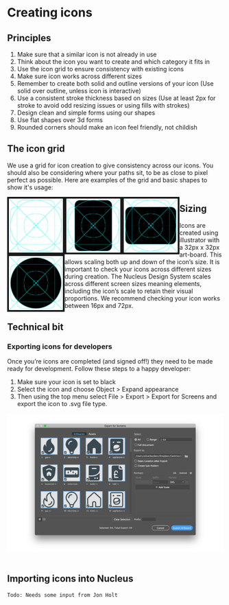 # Creating icons

## Principles

1. Make sure that a similar icon is not already in use
2. Think about the icon you want to create and which category it fits in
3. Use the icon grid to ensure consistency with existing icons
4. Make sure icon works across different sizes
5. Remember to create both solid and outline versions of your icon (Use solid over outline, unless icon is interactive)
6. Use a consistent stroke thickness based on sizes (Use at least 2px for stroke to avoid odd resizing issues or using fills with strokes)
7. Design clean and simple forms using our shapes
8. Use flat shapes over 3d forms
9. Rounded corners should make an icon feel friendly, not childish

## The icon grid

We use a grid for icon creation to give consistency across our icons. You should also be considering where your paths sit, to be as close to pixel perfect as possible. Here are examples of the grid and basic shapes to show it's usage:

<img src="/assets/grid.jpg" width="25%" align="left" border="4" alt="Grid for creating icons" />
<img src="/assets/grid-vertical.jpg" width="25%" align="left" border="4" alt="Grid with vertical highlight for creating icons" />
<img src="/assets/grid-horizontal.jpg" width="25%" align="left" border="4" alt="Grid with horizontal highlight for creating icons" />
<img src="/assets/grid-circle.jpg" width="25%" align="left" border="4" alt="Grid with circle highlight for creating icons" />


## Sizing

Icons are created using illustrator with a 32px x 32px art-board. This allows scaling both up and down of the icon’s size. It is important to check your icons across different sizes during creation. The Nucleus Design System scales across different screen sizes meaning elements, including the icon’s scale to retain their visual proportions. We recommend checking your icon works between 16px and 72px.

## Technical bit

### Exporting icons for developers

Once you’re icons are completed (and signed off!) they need to be made ready for development. Follow these steps to a happy developer:

1. Make sure your icon is set to black
2. Select the icon and choose Object > Expand appearance
3. Then using the top menu select File > Export > Export for Screens and export the icon to .svg file type.

<img src="/assets/icons-illustrator-export.jpg" alt="Exporting icons from illustrator" />
<br>
<br>

## Importing icons into Nucleus

```
Todo: Needs some input from Jon Holt
```
